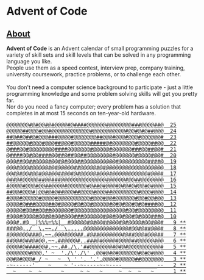 # Advent of Code

## [About](https://adventofcode.com/2022/about)

**Advent of Code** is an Advent calendar of small programming puzzles for a variety of skill sets and skill levels that can be solved in any programming language you like.<br />
People use them as a speed contest, interview prep, company training, university coursework, practice problems, or to challenge each other.<br />
<br />
You don't need a computer science background to participate - just a little programming knowledge and some problem solving skills will get you pretty far.<br />
Nor do you need a fancy computer; every problem has a solution that completes in at most 15 seconds on ten-year-old hardware.

<pre>
<a href="https://adventofcode.com/2022/day/25">@@@@@@@#@#@@#@#@@@@#@####@@@@@@#@@@@@@@###@@@@##@  25</a>
<a href="https://adventofcode.com/2022/day/24">@@@@@##@@@#@@#@@@@@@@@@@@@#@@@@@@@@@@#@@#@#@##@@@  24</a>
<a href="https://adventofcode.com/2022/day/23">##@##@##@#@@@###@@@@#@@@@@@@##@@@#@@@#@@@#@@@@@@#  23</a>
<a href="https://adventofcode.com/2022/day/22">##@@@@@#@@@#@@@##@@@#@@@@@#####@#@@@@@@@#@@@@##@@  22</a>
<a href="https://adventofcode.com/2022/day/21">@###@@#@@@@@@@@####@@@@@@@#@@@@@#@@@@@@###@@##@@#  21</a>
<a href="https://adventofcode.com/2022/day/20">@####@@#@@####@@##@##@@##@@@@@@@@#@@@@@@#@@@@#@@#  20</a>
<a href="https://adventofcode.com/2022/day/19">@@@##@@##@@@@#@@#@#@@@##@@@@@@@@@@#@@@@@@@@@####@  19</a>
<a href="https://adventofcode.com/2022/day/18">@@@#@@@#@@@@@#@#@@@@@##@@@@@#@#@@@@@@@@@@@@@@@@@@  18</a>
<a href="https://adventofcode.com/2022/day/17">@@#@#@@#@@#@@#@@##@@#@#@@@@@#@@@#@@@@@@@@@@@#@@@#  17</a>
<a href="https://adventofcode.com/2022/day/16">@##@#@@@@@##@@###@@@@@@@@@@@@@@#@@@@@#@@##@@@@@@@  16</a>
<a href="https://adventofcode.com/2022/day/15">#@@@@#@@@#@@##@@@@#@@@@@@#@##@#@@@#@#@#@#@@#@#@@@  15</a>
<a href="https://adventofcode.com/2022/day/14">##@@#@@@#|@@#@#@##@@@##@@@@#@@@##@@@@@@@@#@@@#@@@  14</a>
<a href="https://adventofcode.com/2022/day/13">#@@@#@@@@@#@@@@#@@@@@@@@@@#@@@#@@#@@@@@@#@@#@@#@@  13</a>
<a href="https://adventofcode.com/2022/day/12">@@@@#@###@@@@##@#@@@@#@#@@#@@@@@#@#@#@@#@#@####@@  12</a>
<a href="https://adventofcode.com/2022/day/11">@@@@@#@@##@@##@@@@@@#@@@@@@@@@@@@@@@@#@@#@@@@@@@@  11</a>
<a href="https://adventofcode.com/2022/day/10">#@@@#@@@@#@@#@#@@#@@@###@@@@@@#@@#@@#@@#@#@@@###@  10</a>
<a href="https://adventofcode.com/2022/day/9">@@@#.#@ _|%%%=%%|_ #@@@@@#@#@@##@@@#@#@@@@#@@#@@#   9 **</a>
<a href="https://adventofcode.com/2022/day/8">###@@../  \.~~./  \.....@@@@@@@@@@@@@@#@@#@##@@@#   8 **</a>
<a href="https://adventofcode.com/2022/day/7">#@@@@@@###@.~~.@@@#@@@##.#@##@@@@@@@#@##@@@#@@@##   7 **</a>
<a href="https://adventofcode.com/2022/day/6">##@@#@##@#@@.~~.##@@@@#..###@#@@@@#@@@@##@@@@@#@@   6 **</a>
<a href="https://adventofcode.com/2022/day/5">@@@@#@####@@#.~~.##./\.'##@@@@@@@#@#@#@@@@@@@@@@#   5 **</a>
<a href="https://adventofcode.com/2022/day/4">@@@@@@@#@@@.' ~  './\'./\' .@@#@#@#@@@@@@#@#@#@@@   4 **</a>
<a href="https://adventofcode.com/2022/day/3">@@#@#@@@#_/ ~   ~  \ ' '. '.'.@@@@#@@@@@##@@@@@@@   3 **</a>
<a href="https://adventofcode.com/2022/day/2">-~------'    ~    ~ '--~-----~-~----___________--   2 **</a>
<a href="https://adventofcode.com/2022/day/1">  ~    ~  ~      ~     ~ ~   ~     ~  ~  ~   ~      1 **</a>
</pre>
